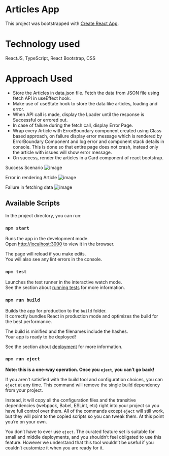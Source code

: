 # Articles App

This project was bootstrapped with [Create React App](https://github.com/facebook/create-react-app).

# Technology used
ReactJS, TypeScript, React Bootstrap, CSS

# Approach Used
- Store the Articles in data.json file. Fetch the data from JSON file using fetch API in useEffect hook.
- Make use of useState hook to store the data like articles, loading and error.
- When API call is made, display the Loader until the response is Successful or errored out.
- In case of failure during the fetch call, display Error Page.
- Wrap every Article with ErrorBoundary component created using Class based approach, on failure display error message which is rendered by ErrorBoundary Component and log error and component stack details in console. This is done so that entire page does not crash, instead only the article with issues will show error message.
- On success, render the articles in a Card component of react bootstrap.

Success Scenario
![image](https://github.com/candycandy9/articleApp/assets/24561903/8431ccab-d819-4cf2-acdb-c2e702662196)

Error in rendering Article
![image](https://github.com/candycandy9/articleApp/assets/24561903/e4df0f5c-3db7-421b-bb36-5569eebd3307)

Failure in fetching data
![image](https://github.com/candycandy9/articleApp/assets/24561903/762ed0e4-aca1-438d-91b3-8c20f9a2692c)

## Available Scripts

In the project directory, you can run:

### `npm start`

Runs the app in the development mode.\
Open [http://localhost:3000](http://localhost:3000) to view it in the browser.

The page will reload if you make edits.\
You will also see any lint errors in the console.

### `npm test`

Launches the test runner in the interactive watch mode.\
See the section about [running tests](https://facebook.github.io/create-react-app/docs/running-tests) for more information.

### `npm run build`

Builds the app for production to the `build` folder.\
It correctly bundles React in production mode and optimizes the build for the best performance.

The build is minified and the filenames include the hashes.\
Your app is ready to be deployed!

See the section about [deployment](https://facebook.github.io/create-react-app/docs/deployment) for more information.

### `npm run eject`

**Note: this is a one-way operation. Once you `eject`, you can’t go back!**

If you aren’t satisfied with the build tool and configuration choices, you can `eject` at any time. This command will remove the single build dependency from your project.

Instead, it will copy all the configuration files and the transitive dependencies (webpack, Babel, ESLint, etc) right into your project so you have full control over them. All of the commands except `eject` will still work, but they will point to the copied scripts so you can tweak them. At this point you’re on your own.

You don’t have to ever use `eject`. The curated feature set is suitable for small and middle deployments, and you shouldn’t feel obligated to use this feature. However we understand that this tool wouldn’t be useful if you couldn’t customize it when you are ready for it.


